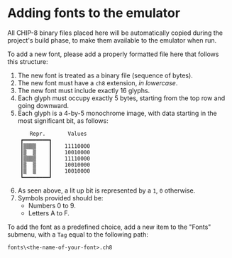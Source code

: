 Adding fonts to the emulator
============================

All CHIP-8 binary files placed here will be automatically copied during the project's build phase, to make them available to the emulator when run.

To add a new font, please add a properly formatted file here that follows this structure:

1. The new font is treated as a binary file (sequence of bytes).
2. The new font must have a `ch8` extension, *in lowercase*.
3. The new font must include exactly 16 glyphs.
4. Each glyph must occupy exactly 5 bytes, starting from the top row and going downward.
5. Each glyph is a 4-by-5 monochrome image, with data starting in the most significant bit, as follows:
```
       Repr.       Values
    ┏━━━━━━━━┓
    ┃▒▒▒▒    ┃    11110000
    ┃▒  ▒    ┃    10010000
    ┃▒▒▒▒    ┃    11110000
    ┃▒  ▒    ┃    10010000
    ┃▒  ▒    ┃    10010000
    ┗━━━━━━━━┛
```
6. As seen above, a lit up bit is represented by a `1`, `0` otherwise.
7. Symbols provided should be:
    * Numbers 0 to 9.
    * Letters A to F.

To add the font as a predefined choice, add a new item to the "Fonts" submenu, with a `Tag` equal to the following path:

    fonts\<the-name-of-your-font>.ch8

